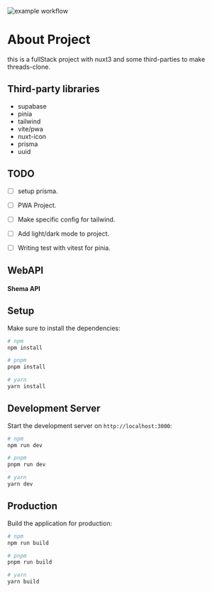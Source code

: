 ![example workflow](https://github.com/github/docs/actions/workflows/main.yml/badge.svg)

# About Project
this is a fullStack project with nuxt3 and some third-parties to make threads-clone.

## Third-party libraries
- supabase
- pinia
- tailwind
- vite/pwa
- nuxt-icon 
- prisma 
- uuid


## TODO
- [ ] setup prisma.
- [ ] PWA Project.
- [ ] Make specific config for tailwind.
- [ ] Add light/dark mode to project.
- [ ] Writing test with vitest for pinia.


## WebAPI
#### Shema API



## Setup
Make sure to install the dependencies:

```bash
# npm
npm install

# pnpm
pnpm install

# yarn
yarn install
```

## Development Server
Start the development server on `http://localhost:3000`:

```bash
# npm
npm run dev

# pnpm
pnpm run dev

# yarn
yarn dev
```

## Production

Build the application for production:

```bash
# npm
npm run build

# pnpm
pnpm run build

# yarn
yarn build
```